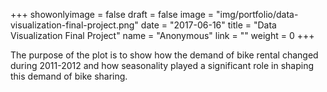 +++
showonlyimage = false
draft = false
image = "img/portfolio/data-visualization-final-project.png"
date = "2017-06-16"
title = "Data Visualization Final Project"
name = "Anonymous"
link = ""
weight = 0
+++

The purpose of the plot is to show how the demand of bike rental changed during 2011-2012 and how seasonality played a significant role in shaping this demand of bike sharing. 